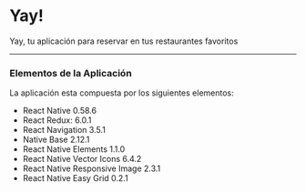 # Yay!

Yay, tu aplicación para reservar en tus restaurantes favoritos

---

### Elementos de la Aplicación

La aplicación esta compuesta por los siguientes elementos:

- React Native 0.58.6
- React Redux: 6.0.1
- React Navigation 3.5.1
- Native Base 2.12.1
- React Native Elements 1.1.0
- React Native Vector Icons 6.4.2
- React Native Responsive Image 2.3.1
- React Native Easy Grid 0.2.1

